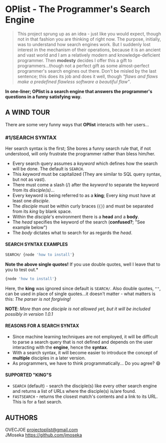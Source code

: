# OPlist - The Programmer's Search Engine

> This project sprung up as an idea - just like you would expect, though not in that fashion you are thinking of right now. The purpose, initially, was to understand how search engines work. But I suddenly lost interest in the mechanism of their operations, because it is an ancient and vast world and I am a relatively modern and knowledge-deficient programmer. Then **modesty** decides I offer this a gift to programmers...though not a perfect gift as some almost-perfect programmer's search engines out there. Don't be misled by the last sentence; this does its job and does it well, though _"flaws and flaws make a predefined flawless software a beautiful flaw"_.

**In one-liner; OPlist is a search engine that answers the programmer's questions in a funny satisfying way.**

## A WIND TOUR

There are some very funny ways that **OPlist** interacts with her users...

### #1/SEARCH SYNTAX

Her search syntax is the first; She bores a funny search rule that, if not understood, will only frustrate the programmer rather than bless him/her.

- Every search query assumes a *keyword* which defines how the search will be done. The default is `SEARCH`.
- This *keyword* must be capitalized (They are similar to SQL query syntax, but not as vast).
- There must come a slash (/) after the *keyword* to separate the keyword from its *disciple(s)*...
- Every keyword is being referred to as a **king**; Every *king* must have at least one *disciple*.
- The *disciple* must be within curly braces (`{}`) and must be separated from its *king* by blank space.
- Within the *disciple*'s environment there is a **head** and a **body**.
- The *head* specifies the keyword of the search (**confused?**; "See example below")
- The *body* dictates what to search for as regards the *head*.

#### SEARCH SYNTAX EXAMPLES

```bash
SEARCH/ {node 'how to install'}
```

**Note the above single quotes!** If you use double quotes, well I leave that to you to test out.*

```bash
{node 'how to install'}
```

Here, the **king** was ignored since default is `SEARCH/`. Also double quotes, `""`, can be used in place of single quotes...it doesn't matter - what matters is this: _The parser is not forgiving!_

**NOTE**: *More than one disciple is not allowed yet, but it will be included possibly in version 1.0.1*

#### REASONS FOR A SEARCH SYNTAX

- Since machine learning techniques are not employed, it will be difficult to parse a search query that is not defined and depends on the user interacting with the **engine**, hence the **syntax**.
- With a search syntax, it will become easier to introduce the concept of **multiple** disciples in a later version.
- As programmers, we have to think programmatically... Do you agree? :smile:

#### SUPPORTED "KING"S

- `SEARCH` (default) - search the disciple(s) like every other search engine and returns a list of URLs where the disciple(s) is/are found.
- `FASTSEARCH` - returns the closest match's contents and a link to its URL. This is for a fast search.

## AUTHORS

OVECJOE <projectoplist@gmail.com><br>
JMoseka <https://github.com/jmoseka>
